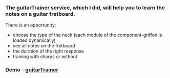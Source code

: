 ### The guitarTrainer service, which I did, will help you to learn the notes on a guitar fretboard.
There is an opportunity:
- choose the type of the neck (each module of the component-griffon is loaded dynamically)
- see all notes on the fretboard
- the duration of the right response
- training with sharps or without

### Demo - [guitarTrainer](https://radiksman.github.io/guitarTrainer/)
